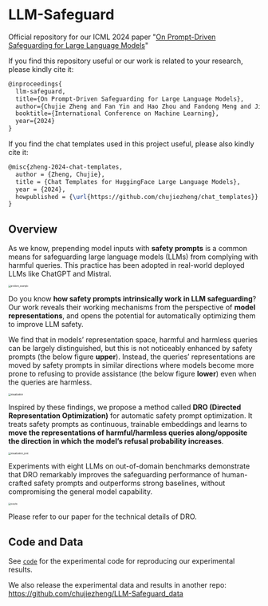 # LLM-Safeguard

Official repository for our ICML 2024 paper "[On Prompt-Driven Safeguarding for Large Language Models](https://arxiv.org/abs/2401.18018)"

If you find this repository useful or our work is related to your research, please kindly cite it:

```latex
@inproceedings{
  llm-safeguard,
  title={On Prompt-Driven Safeguarding for Large Language Models},
  author={Chujie Zheng and Fan Yin and Hao Zhou and Fandong Meng and Jie Zhou and Kai-Wei Chang and Minlie Huang and Nanyun Peng},
  booktitle={International Conference on Machine Learning},
  year={2024}
}
```

If you find the chat templates used in this project useful, please also kindly cite it:

```latex
@misc{zheng-2024-chat-templates,
  author = {Zheng, Chujie},
  title = {Chat Templates for HuggingFace Large Language Models},
  year = {2024},
  howpublished = {\url{https://github.com/chujiezheng/chat_templates}}
}
```

## Overview

As we know, prepending model inputs with **safety prompts** is a common means for safeguarding large language models (LLMs) from complying with harmful queries. This practice has been adopted in real-world deployed LLMs like ChatGPT and Mistral.

<img src="README.assets/problem_example.png" alt="problem_example" style="zoom:30%;" style="display: block; margin-left: auto; margin-right: auto;"/>

Do you know **how safety prompts intrinsically work in LLM safeguarding**? Our work reveals their working mechanisms from the perspective of **model representations**, and opens the potential for automatically optimizing them to improve LLM safety.

We find that in models’ representation space, harmful and harmless queries can be largely distinguished, but this is not noticeably enhanced by safety prompts (the below figure **upper**). Instead, the queries’ representations are moved by safety prompts in similar directions where models become more prone to refusing to provide assistance (the below figure **lower**) even when the queries are harmless.

<img src="README.assets/visualization.png" alt="visualization" style="zoom:30%;" style="display: block; margin-left: auto; margin-right: auto;"/>

Inspired by these findings, we propose a method called **DRO (Directed Representation Optimization)** for automatic safety prompt optimization. It treats safety prompts as continuous, trainable embeddings and learns to **move the representations of harmful/harmless queries along/opposite the direction in which the model’s refusal probability increases**. 

<img src="README.assets/visualization_post.png" alt="visualization_post" style="zoom:30%;" style="display: block; margin-left: auto; margin-right: auto;"/>

Experiments with eight LLMs on out-of-domain benchmarks demonstrate that DRO remarkably improves the safeguarding performance of human-crafted safety prompts and outperforms strong baselines, without compromising the general model capability.

<img src="README.assets/results.png" alt="results" style="zoom:30%;" style="display: block; margin-left: auto; margin-right: auto;"/>

Please refer to our paper for the technical details of DRO.

## Code and Data

See [`code`](code/) for the experimental code for reproducing our experimental results.

We also release the experimental data and results in another repo: https://github.com/chujiezheng/LLM-Safeguard_data
